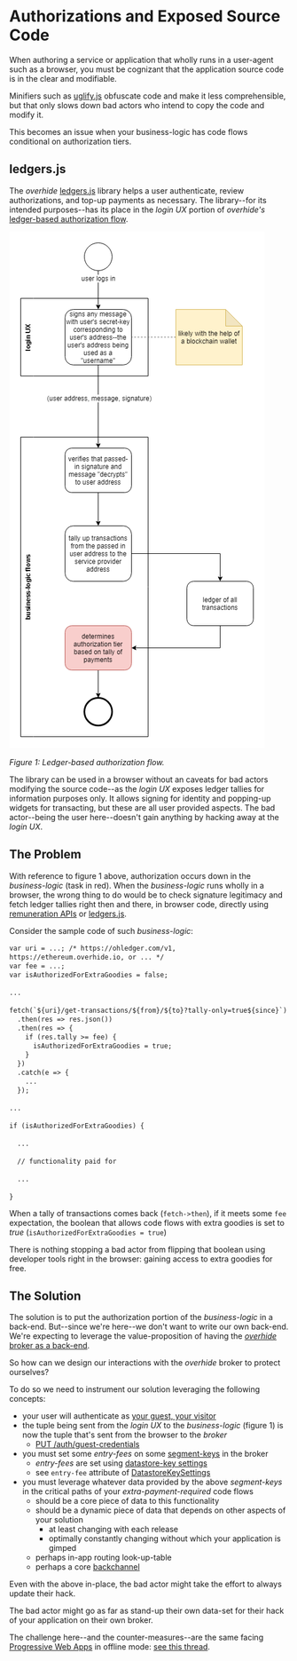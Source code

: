 # Authorizations and Exposed Source Code

When authoring a service or application that wholly runs in a user-agent such as a browser, you must be cognizant that the application source code is in the clear and modifiable.

Minifiers such as [uglify.js](https://www.npmjs.com/package/uglify-js) obfuscate code and make it less comprehensible, but that only slows down bad actors who intend to copy the code and modify it.

This becomes an issue when your business-logic has code flows conditional on authorization tiers.

## ledgers.js

The *overhide* [ledgers.js](https://www.npmjs.com/package/ledgers.js) library helps a user authenticate, review authorizations, and top-up payments as necessary.  The library--for its intended purposes--has its place in the *login UX* portion of *overhide's* [ledger-based authorization flow](https://github.com/overhide/ledgers.js/blob/master/why/why.md).  

![](images/authR-exposed.png)

*Figure 1: Ledger-based authorization flow.*

The library can be used in a browser without an caveats for bad actors modifying the source code--as the *login UX* exposes ledger tallies for information purposes only.  It allows signing for identity and popping-up widgets for transacting, but these are all user provided aspects.  The bad actor--being the user here--doesn't gain anything by hacking away at the *login UX*.

## The Problem

With reference to figure 1 above, authorization occurs down in the *business-logic* (task in red).  When the *business-logic* runs wholly in a browser, the wrong thing to do would be to check signature legitimacy and fetch ledger tallies right then and there, in browser code, directly using [remuneration APIs](remuneration-api.md) or [ledgers.js](https://www.npmjs.com/package/ledgers.js).

Consider the sample code of such *business-logic*:

```
var uri = ...; /* https://ohledger.com/v1, https://ethereum.overhide.io, or ... */
var fee = ...;
var isAuthorizedForExtraGoodies = false;

...

fetch(`${uri}/get-transactions/${from}/${to}?tally-only=true${since}`)
  .then(res => res.json())
  .then(res => {
    if (res.tally >= fee) {
      isAuthorizedForExtraGoodies = true;
    }
  })
  .catch(e => {
    ...
  });

...

if (isAuthorizedForExtraGoodies) {
  
  ...

  // functionality paid for

  ...

}
```

When a tally of transactions comes back (`fetch->then`), if it meets some `fee` expectation, the boolean that allows code flows with extra goodies is set to *true* (`isAuthorizedForExtraGoodies = true`)

There is nothing stopping a bad actor from flipping that boolean using developer tools right in the browser:  gaining access to extra goodies for free.

## The Solution

The solution is to put the authorization portion of the *business-logic* in a back-end.  But--since we're here--we don't want to write our own back-end.  We're expecting to leverage the value-proposition of having the [*overhide* broker as a back-end](https://overhide.io/#6/p6-1).

So how can we design our interactions with the *overhide* broker to protect ourselves?

To do so we need to instrument our solution leveraging the following concepts:

* your user will authenticate as [your guest, your visitor](glossary.md#invitee-visitor-guest)
* the tuple being sent from the *login UX* to the *business-logic* (figure 1) is now the tuple that's sent from the browser to the *broker*
    * [PUT /auth/guest-credentials](https://overhide.github.io/overhide/docs/broker.html#operation--auth-guest-credentials-put)
* you must set some *entry-fees* on some [segment-keys](glossary.md#segment-key) in the broker
    * *entry-fees* are set using [datastore-key settings](https://overhide.github.io/overhide/docs/broker.html#tag-datastore-key-settings)
    * see `entry-fee` attribute of [DatastoreKeySettings](https://overhide.github.io/overhide/docs/broker.html#definition-DatastoreKeySettings) 
* you must leverage whatever data provided by the above *segment-keys* in the critical paths of your *extra-payment-required* code flows
    * should be a core piece of data to this functionality
    * should be a dynamic piece of data that depends on other aspects of your solution
        * at least changing with each release
        * optimally constantly changing without which your application is gimped
    * perhaps in-app routing look-up-table
    * perhaps a core [backchannel](glossary.md#backchannel-queue)

Even with the above in-place, the bad actor might take the effort to always update their hack.

The bad actor might go as far as stand-up their own data-set for their hack of your application on their own broker.

The challenge here--and the counter-measures--are the same facing [Progressive Web Apps](https://developers.google.com/web/progressive-web-apps/) in offline mode: [see this thread](https://www.reddit.com/r/PWA/comments/b5ugcg/counters_to_inbrowser_hacks_of_offline_pwas/).

